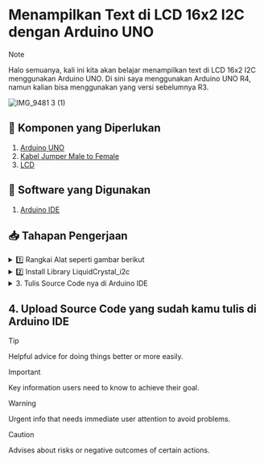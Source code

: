 # Menampilkan Text di LCD 16x2 I2C dengan Arduino UNO
> [!NOTE]
> Halo semuanya, kali ini kita akan belajar menampilkan text di LCD 16x2 I2C menggunakan Arduino UNO. Di sini saya menggunakan Arduino UNO R4, namun kalian bisa menggunakan yang versi sebelumnya R3. 

![IMG_9481 3 (1)](https://github.com/altopacademy/Menampilkan-Text-di-LCD-16x2-I2C-dengan-Arduino-UNO/assets/48623013/1a4dbe98-996e-408d-8b85-d5447d4f5b11)

## 📃 Komponen yang Diperlukan
1. [ Arduino UNO ](https://shope.ee/2LA9ZZRSl4?share_channel_code=2)
2. [Kabel Jumper Male to Female ](https://shope.ee/5V7BLyRKg1?share_channel_code=2)
4. [ LCD ](https://shope.ee/20XJBdpQrD?share_channel_code=2)

## 📃 Software yang Digunakan
1. [ Arduino IDE](https://www.arduino.cc/en/software)

## 📥 Tahapan Pengerjaan


<details>
<summary>1️⃣ Rangkai Alat seperti gambar berikut</summary>

### You can add a header

![Fantastic Jarv-Vihelmo (1)](https://github.com/altopacademy/Menampilkan-Text-di-LCD-16x2-I2C-dengan-Arduino-UNO/assets/48623013/f5e8e3f7-fded-4d0d-9084-83b9bb0939e9)
</details>

<details>
<summary>2️⃣ Install Library LiquidCrystal_i2c</summary>
  - Download librari nya di 
  
  [sini](https://downloads.arduino.cc/libraries/github.com/marcoschwartz/LiquidCrystal_I2C-1.1.2.zip?_gl=1*hwesa7*_ga*MjkyMTI4NTA4LjE2OTc5NDMyNjE.*_ga_NEXN8H46L5*MTcwODMxMjkyNy40NS4xLjE3MDgzMTMwNjguMC4wLjA.*_fplc*b3N1eGVMdnRIQSUyQlREUjV1YjVpQ1A5VXZsU3YweE1aWmlyU2h0MjhFOUNLZW9xaW01MkdHcVdpNGVOdVhWaGhPNnRFJTJCSlZKWHFwSzFMcjRzJTJGZ0FvZnNqNmVlWnlIQXpjSngxZGd0MUlnMXNWdzB6MndjcXRDUlBpWGhrWVZBJTNEJTNE)
  
  - Masuk ke software Arduino IDE, pilih Sketch > Include Library > add .ZIP Library
  - Pilih File zip yang sudah kamu download di langkah 1
  - Klik Open dan jika berhasil akan muncul tulisan " Library installed "
</details>

<details>
<summary>3. Tulis Source Code nya di Arduino IDE</summary>

  ```C++
#include <LiquidCrystal_I2C.h>
// if you don't know your display address, run an I2C scanner sketch
LiquidCrystal_I2C lcd(0x27, 16, 2);  

void setup(){
  // initialize LCD
  lcd.init();
  // turn on LCD backlight                      
  lcd.backlight();
}

void loop(){
  // set cursor to first column, first row
  lcd.setCursor(0, 0);
  // print message
  lcd.print("Selamat pagii");
  delay(1000);
  // clears the display to print new message
  lcd.clear();
  // set cursor to first column, second row
  lcd.setCursor(1,1);
  lcd.print("Semangat senin !!");
  delay(1000);
  lcd.clear(); 
}
```

</details>


## 


## 4. Upload Source Code yang sudah kamu tulis di Arduino IDE



> [!TIP]
> Helpful advice for doing things better or more easily.

> [!IMPORTANT]
> Key information users need to know to achieve their goal.

> [!WARNING]
> Urgent info that needs immediate user attention to avoid problems.

> [!CAUTION]
> Advises about risks or negative outcomes of certain actions.

